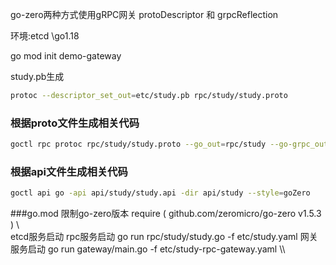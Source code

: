 go-zero两种方式使用gRPC网关
protoDescriptor 和 grpcReflection

环境:etcd \go1.18

go mod init demo-gateway

study.pb生成
```bash
protoc --descriptor_set_out=etc/study.pb rpc/study/study.proto
```

### 根据proto文件生成相关代码

```bash
goctl rpc protoc rpc/study/study.proto --go_out=rpc/study --go-grpc_out=rpc/study --zrpc_out=rpc/study --style=goZero -m
```

### 根据api文件生成相关代码

```bash
goctl api go -api api/study/study.api -dir api/study --style=goZero
```
###go.mod 限制go-zero版本
require (
github.com/zeromicro/go-zero v1.5.3
)
\\\
etcd服务启动
rpc服务启动
go run rpc/study/study.go -f etc/study.yaml
网关服务启动
go run gateway/main.go -f etc/study-rpc-gateway.yaml
\\\